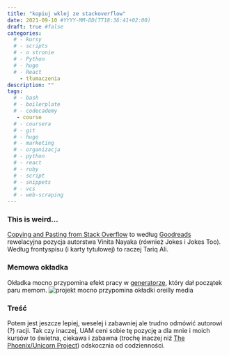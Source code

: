```yaml
---
title: "kopiuj wklej ze stackoverflow"
date: 2021-09-10 #YYYY-MM-DD(TT18:36:41+02:00)
draft: true #false
categories:
  # - kursy
  # - scripts
  # - o stronie
  # - Python
  # - hugo
  # - React
    - tłumaczenia
description: ""
tags:
  # - bash
  # - boilerplate
  # - codecademy
   - course
  # - coursera
  # - git
  # - hugo
  # - marketing
  # - organizacja
  # - python
  # - react
  # - ruby
  # - script
  # - snippets
  # - vcs
  # - web-scraping
---
```


### This is weird... 
[Copying and Pasting from Stack Overflow](https://tra38.gitbooks.io/essential-copying-and-pasting-from-stack-overflow/content/) to według [Goodreads](https://www.goodreads.com/book/show/29437996-copying-and-pasting-from-stack-overflow?ac=1&from_search=true&qid=LceEyos8Ay&rank=1) rewelacyjna pozycja autorstwa Vinita Nayaka (również Jokes i Jokes Too). Według frontyspisu (i karty tytułowej) to raczej Tariq Ali.

### Memowa okładka
Okładka mocno przypomina efekt pracy w [generatorze](https://dev.to/rly), który dał początek paru memom.
![projekt mocno przypomina okładki oreilly media](https://github.com/krzysiekwie/essential-copying-and-pasting-from-stack-overflow-pl/raw/main/cover.jpg)

### Treść
Potem jest jeszcze lepiej, weselej i zabawniej ale trudno odmówić autorowi (?) racji. Tak czy inaczej, UAM ceni sobie tę pozycję a dla mnie i moich kursów to świetna, ciekawa i zabawna (trochę inaczej niż [The Phoenix/Unicorn Project](http://www.realgenekim.me/)) odskocznia od codzienności.




